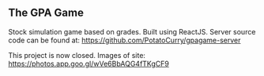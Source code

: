 ## The GPA Game
Stock simulation game based on grades. Built using ReactJS. 
Server source code can be found at: https://github.com/PotatoCurry/gpagame-server

This project is now closed.
Images of site: https://photos.app.goo.gl/wVe6BbAQG4fTKgCF9
